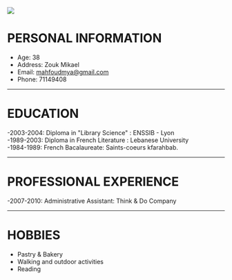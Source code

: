 <img src="https://images.pexels.com/photos/54300/pexels-photo-54300.jpeg?auto=compress&cs=tinysrgb&dpr=2&h=650&w=940" />



# **PERSONAL INFORMATION**

- Age: 38
- Address: Zouk Mikael
- Email: mahfoudmya@gmail.com
- Phone: 71149408

---

# **EDUCATION**

-2003-2004:
Diploma in "Library Science" : ENSSIB - Lyon            
-1989-2003: Diploma in French Literature : Lebanese University               
-1984-1989: French Bacalaureate: Saints-coeurs kfarahbab.  

---

# **PROFESSIONAL EXPERIENCE**

-2007-2010: Administrative Assistant: Think & Do Company

---

# **HOBBIES**
- Pastry & Bakery
- Walking and outdoor activities
- Reading
